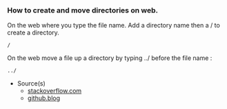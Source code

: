 ### How to create and move directories on web.

On the web where you type the file name. Add a directory name then a / to create a directory.

`/`

On the web move a file up a directory by typing ../ before the file name :

`../`

- Source(s)
  - [stackoverflow.com](https://stackoverflow.com/questions/31861651/how-to-rename-a-directory-folder-on-github-website)
  - [github.blog]([link2](https://github.blog/news-insights/product-news/moving-and-renaming-files-on-github/))
